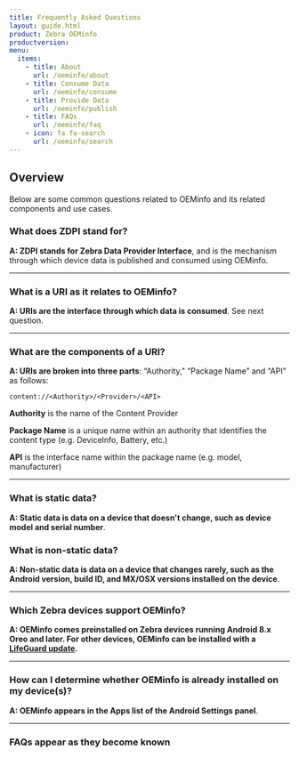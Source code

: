 ```yaml
---
title: Frequently Asked Questions
layout: guide.html
product: Zebra OEMinfo
productversion:
menu:
  items:
    - title: About
      url: /oeminfo/about
    - title: Consume Data
      url: /oeminfo/consume
    - title: Provide Data
      url: /oeminfo/publish
    - title: FAQs
      url: /oeminfo/faq
    - icon: fa fa-search
      url: /oeminfo/search
---
```


## Overview

Below are some common questions related to OEMinfo and its related components and use cases. 

### What does ZDPI stand for? 

**A: ZDPI stands for Zebra Data Provider Interface**, and is the mechanism through which device data is published and consumed using OEMinfo.

-----

### What is a URI as it relates to OEMinfo? 

**A: URIs are the interface through which data is consumed**. See next question. 

-----

### What are the components of a URI? 

**A: URIs are broken into three parts**: “Authority," “Package Name” and “API" as follows: 

`content://<Authority>/<Provider>/<API>`

**Authority** is the name of the Content Provider

**Package Name** is a unique name within an authority that identifies the content type (e.g. DeviceInfo, Battery, etc.)

**API** is the interface name within the package name (e.g. model, manufacturer)

-----

### What is static data?

**A: Static data is data on a device that doesn't change, such as device model and serial number**.

### What is non-static data?

**A: Non-static data is data on a device that changes rarely, such as the Android version, build ID, and MX/OSX versions installed on the device**.

-----

### Which Zebra devices support OEMinfo?

**A: OEMinfo comes preinstalled on Zebra devices running Android 8.x Oreo and later. For other devices, OEMinfo can be installed with a [LifeGuard update](https://www.zebra.com/us/en/support-downloads/lifeguard-security.html).**  

-----

### How can I determine whether OEMinfo is already installed on my device(s)?

**A: OEMinfo appears in the Apps list of the Android Settings panel**.

-----

### FAQs appear as they become known 
